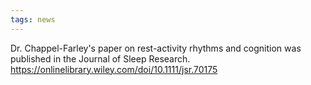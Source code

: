 ```yaml
---
tags: news
---
```


Dr. Chappel-Farley's paper on rest-activity rhythms and cognition was published in the Journal of Sleep Research.
https://onlinelibrary.wiley.com/doi/10.1111/jsr.70175
